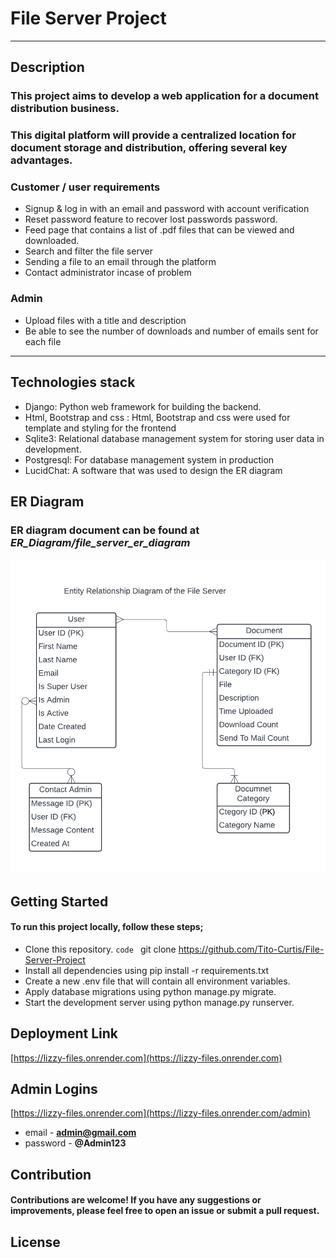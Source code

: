 # File Server Project
----------------------
## Description
### This project aims to develop a web application for a document distribution business.
### This digital platform will provide a centralized location for document storage and distribution, offering several key advantages.
### **Customer / user requirements**
+ Signup & log in with an email and password with account verification
+ Reset password feature to recover lost passwords password.
+ Feed page that contains a list of .pdf files that can be viewed and downloaded.
+ Search and filter the file server
+ Sending a file to an email through the platform
+ Contact administrator incase of problem
### **Admin** 
+ Upload files with a title and description
+ Be able to see the number of downloads and number of emails sent for each file
----------------------
## Technologies stack
+ Django: Python web framework for building the backend.
+ Html, Bootstrap and css : Html, Bootstrap and css were used for template and styling for the frontend
+ Sqlite3: Relational database management system for storing user data in development.
+ Postgresql: For database management system in production
+ LucidChat: A software that was used to design the ER diagram

## ER Diagram
### ER diagram document can be found at ***ER_Diagram/file_server_er_diagram***
![Image not loaded](ER_Diagram/file_server_er_diagram.png)
  
## Getting Started
  #### To run this project locally, follow these steps;
 + Clone this repository. `code ` git clone https://github.com/Tito-Curtis/File-Server-Project
 + Install all dependencies using pip install -r requirements.txt
 + Create a new .env file that will contain all environment variables.
 + Apply database migrations using python manage.py migrate.
 + Start the development server using python manage.py runserver.

## Deployment Link 

[https://lizzy-files.onrender.com](https://lizzy-files.onrender.com)

## Admin Logins
[https://lizzy-files.onrender.com](https://lizzy-files.onrender.com/admin)
+ email - **admin@gmail.com**
+ password - **@Admin123**

## Contribution
#### Contributions are welcome! If you have any suggestions or improvements, please feel free to open an issue or submit a pull request.

## License

